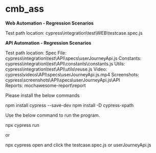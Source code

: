# cmb_ass

**Web Automation - Regression Scenarios**

Test path location: cypress\integration\test\WEB\testcase.spec.js

**API Automation - Regression Scenarios**

Test path location: 
Spec File: cypress\integration\test\API\specs\userJourneyApi.js
Constants: cypress\integration\test\API\constants\constants.js
Utils: cypress\integration\test\API\utils\reuse.js
Video: cypress\videos\API\specs\userJourneyApi.js.mp4
Screenshots: cypress\screenshots\API\specs\userJourneyApi.js\API\
Reports: mochawesome-report\report

Please install the below commands 

npm install cypress --save-dev
npm install -D cypress-xpath

Use the below command to run the program.

npx cypress run

or 

npx cypress open and click the testcase.spec.js or  userJourneyApi.js  



